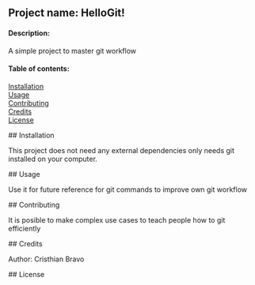 
## Project name: HelloGit!
#### Description:
A simple project to master git workflow

#### Table of contents:

[Installation](#installation)   
[Usage](#usage)     
[Contributing](#contributing)   
[Credits](#credits)     
[License](#license)

<a name="installation"/>
## Installation

This project does not need any external dependencies only needs git installed on your computer.


<a name="usage"/>
## Usage

Use it for future reference for git commands to improve own git workflow


<a name="contributing"/>
## Contributing

It is posible to make complex use cases to teach people how to git efficiently  

<a name="credits"/>
## Credits

Author: Cristhian Bravo

<a name="license"/>
## License
